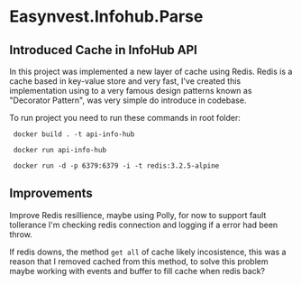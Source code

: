# Easynvest.Infohub.Parse

## Introduced Cache in InfoHub API

In this project was implemented a new layer of cache using Redis. Redis is a cache based in key-value store and very fast, I've created this implementation using to a very famous design patterns known as "Decorator Pattern", was very simple do introduce in codebase.

To run project you need to run these commands in root folder:

` docker build . -t api-info-hub`

` docker run api-info-hub`

` docker run -d -p 6379:6379 -i -t redis:3.2.5-alpine`

## Improvements

Improve Redis resillience, maybe using Polly, for now to support fault tollerance I'm checking redis connection and logging if a error had been throw.

If redis downs, the method `get all` of cache likely incosistence, this was a reason that I removed cached from this method, to solve this problem maybe working with events and buffer to fill cache when redis back?

